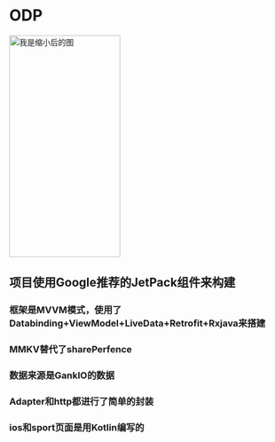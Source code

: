 # ODP


 
  <img src="https://github.com/SeaMyC/ODP/blob/master/images/home.gif" width="200" height="400" alt="我是缩小后的图"></img>
  
## 项目使用Google推荐的JetPack组件来构建

### 框架是MVVM模式，使用了Databinding+ViewModel+LiveData+Retrofit+Rxjava来搭建

### MMKV替代了sharePerfence

### 数据来源是GankIO的数据

### Adapter和http都进行了简单的封装

### ios和sport页面是用Kotlin编写的
